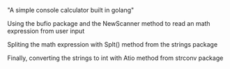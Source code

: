 "A simple console calculator built in golang"

Using the bufio package and the NewScanner method to read an math expression from user input

Spliting the math expression with Splt() method from the strings package

Finally, converting the strings to int with Atio method from strconv package